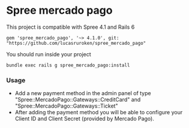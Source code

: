 # Spree mercado pago

This project is compatible with Spree 4.1 and Rails 6
```
gem 'spree_mercado_pago', '~> 4.1.0', git: "https://github.com/lucasruroken/spree_mercado_pago"
```

You should run inside your project
```
bundle exec rails g spree_mercado_pago:install
```
### Usage
* Add a new payment method in the admin panel of type "Spree::MercadoPago::Gateways::CreditCard" and "Spree::MercadoPago::Gateways::Ticket"
* After adding the payment method you will be able to configure your Client ID and Client Secret (provided by Mercado Pago).
